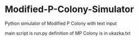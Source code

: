 # Modified-P-Colony-Simulator
Python simulator of Modified P Colony with text input

main script is run.py
definition of MP Colony is in ukazka.txt


